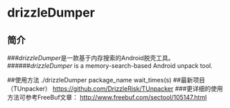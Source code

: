 # drizzleDumper
  
          
## 简介
###*drizzleDumper*是一款基于内存搜索的Android脱壳工具。
######*drizzleDumper* is a memory-search-based Android unpack tool.
  
  
  
##使用方法
	./drizzleDumper package_name wait_times(s)
##最新项目（TUnpacker）
	https://github.com/DrizzleRisk/TUnpacker
###更详细的使用方法可参考FreeBuf文章：
	http://www.freebuf.com/sectool/105147.html


